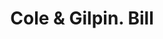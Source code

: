 ---
doi: 10.7916/D81K0P0G
date_other: '1800'
date_other_textual: 1800-1899
form: printed ephemera
genre:
- Invoices
name:
- Cole & Gilpin
object_in_context_url: https://biggert.cul.columbia.edu/items/view/ave_biggert_01863
subject_hierarchical_geographic:
- Baltimore, Maryland, United States
subject_name:
- Cole & Gilpin
title: Cole & Gilpin. Bill
sort_title: Cole & Gilpin. Bill
call_number: ave_biggert_01863
coordinates:
- 39.28333333333333,-76.61666666666666
pid: ave_biggert_01863
identifiers: ave_biggert_01863
thumbnail: https://derivativo-1.library.columbia.edu/iiif/2/ldpd:490669/full/!256,256/0/native.jpg
permalink: "/biggert/ave_biggert_01863/"
layout: iiif-image-page
---
